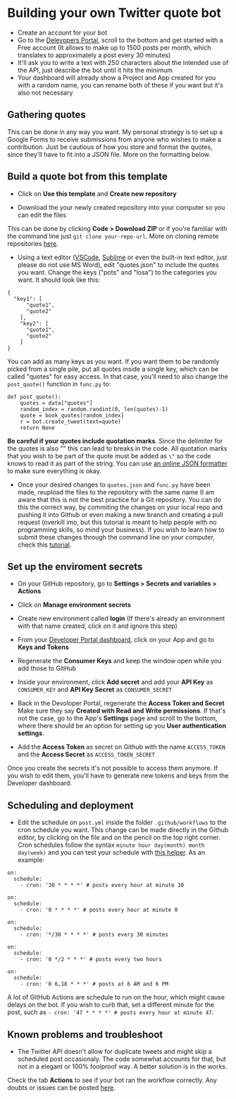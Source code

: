 # Building your own Twitter quote bot

* Create an account for your bot
* Go to the [Delevopers Portal](https://developer.twitter.com/en/portal), scroll to the bottom and get started with a Free account (It allows to make up to 1500 posts per month, which translates to approximately a post every 30 minutes)
* It'll ask you to write a text with 250 characters about the intended use of the API, just describe the bot until it hits the minimum
* Your dashboard will already show a Project and App created for you with a random name, you can rename both of these if you want but it's also not necessary

## Gathering quotes

This can be done in any way you want. My personal strategy is to set up a Google Forms to receive submissions from anyone who wishes to make a contribution. Just be cautious of how you store and format the quotes, since they'll have to fit into a JSON file. More on the formatting below.


## Build a quote bot from this template

* Click on **Use this template** and **Create new repository**

* Download the your newly created repository into your computer so you can edit the files

This can be done by clicking **Code > Download ZIP** or if you're familiar with the command line just `git clone your-repo-url`. More on cloning remote repositories [here](https://docs.github.com/en/get-started/getting-started-with-git/about-remote-repositories).


* Using a text editor ([VSCode](https://code.visualstudio.com/), [Sublime](https://www.sublimetext.com/) or even the built-in text editor, just please do not use MS Word), edit "quotes.json" to include the quotes you want. Change the keys ("pots" and "losa") to the categories you want. It should look like this:

```
{
  "key1": [
      "quote1",
      "quote2"
	],
	"key2": [
      "quote1",
      "quote2"
	]
}
```

You can add as many keys as you want. If you want them to be randomly picked from a single pile, put all quotes inside a single key, which can be called "quotes" for easy access. In that case, you'll need to also change the `post_quote()` function in `func.py` to:

```
def post_quote():
	quotes = data["quotes"]
	random_index = random.randint(0, len(quotes)-1)
	quote = book_quotes[random_index]
	r = bot.create_tweet(text=quote)
	return None
```

**Be careful if your quotes include quotation marks**. Since the delimiter for the quotes is also "" this can lead to breaks in the code. All quotation marks that you wish to be part of the quote must be added as `\"` so the code knows to read it as part of the string. You can use [an online JSON formatter](https://jsonformatter.curiousconcept.com/) to make sure everything is okay.

* Once your desired changes to `quotes.json` and `func.py` have been made, reupload the files to the repository with the same name (I am aware that this is not the best practice for a Git repository. You can do this the correct way, by commiting the changes on your local repo and pushing it into Github or even making a new branch and creating a pull request (overkill imo, but this tutorial is meant to help people with no programming skills, so mind your business). If you wish to learn how to submit these changes through the command line on your computer, check this [tutorial](https://docs.github.com/en/get-started/using-git).

## Set up the enviroment secrets

* On your GitHub repository, go to **Settings > Secrets and variables > Actions**

* Click on **Manage environment secrets**

* Create new environment called **login** (If there's already an environment with that name created, click on it and ignore this step)

* From your [Developer Portal dashboard](https://developer.twitter.com/en/portal/dashboard), click on your App and go to **Keys and Tokens**

* Regenerate the **Consumer Keys** and keep the window open while you add those to GitHub

* Inside your environment, click **Add secret** and add your **API Key** as `CONSUMER_KEY` and **API Key Secret** as `CONSUMER_SECRET`

* Back in the Devoloper Portal, regenerate the **Access Token and Secret** 
Make sure they say **Created with Read and Write permissions**. If that's not the case, go to the App's **Settings** page and scroll to the bottom, where there should be an option for setting up you **User authentication settings**.

* Add the **Access Token** as secret on Github with the name `ACCESS_TOKEN` and the **Access Secret** as `ACCESS_TOKEN_SECRET`

Once you create the secrets it's not possible to access them anymore. If you wish to edit them, you'll have to generate new tokens and keys from the Developer dashboard. 

## Scheduling and deployment

* Edit the schedule on `post.yml` inside the folder `.github/workflows` to the cron schedule you want. This change can be made directly in the Github editor, by clicking on the file and on the pencil on the top right corner. Cron schedules follow the syntax `minute hour day(month) month day(week)` and you can test your schedule with [this helper](https://crontab.guru/). As an example:

```
on:
  schedule:
    - cron: '30 * * * *' # posts every hour at minute 30
```
```
on:
  schedule:
    - cron: '0 * * * *' # posts every hour at minute 0
```
```
on:
  schedule:
    - cron: '*/30 * * * *' # posts every 30 minutes
```
```
on:
  schedule:
    - cron: '0 */2 * * *' # posts every two hours
```
```
on:
  schedule:
    - cron: '0 6,18 * * *' # posts at 6 AM and 6 PM
```

A lot of GitHub Actions are schedule to run on the hour, which might cause delays on the bot. If you wish to curb that, set a different minute for the post, such as `- cron: '47 * * * *' # posts every hour at minute 47`.

## Known problems and troubleshoot

* The Twitter API doesn't allow for duplicate tweets and might skip a scheduled post occasionaly. The code somewhat accounts for that, but not in a elegant or 100% foolproof way. A better solution is in the works.


Check the tab **Actions** to see if your bot ran the workflow correctly. Any doubts or issues can be posted [here](https://github.com/juniscoding/rowanbot_twt/issues).
